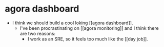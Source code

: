 # agora dashboard

- I think we should build a cool loking [[agora dashboard]]. 
  - I've been procrastinating on [[agora monitoring]] and I think there are two reasons:
    - I work as an SRE, so it feels too much like the [[day job]].


